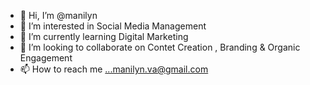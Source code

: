 - 👋 Hi, I’m @manilyn
- 👀 I’m interested in Social Media Management 
- 🌱 I’m currently learning Digital Marketing 
- 💞️ I’m looking to collaborate on Contet Creation , Branding & Organic Engagement 
- 📫 How to reach me ...manilyn.va@gmail.com

<!---
manilynva/manilynva is a ✨ special ✨ repository because its `README.md` (this file) appears on your GitHub profile.
You can click the Preview link to take a look at your changes.
--->
